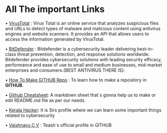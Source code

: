 # All The important Links 

• [VirusTotal](https://www.virustotal.com/gui/home/upload) : Virus Total is an online service that analyzes suspicious files and URLs to detect types of malware and malicious content using antivirus engines and 
  website scanners. It provides an API that allows users to access the information generated by VirusTotal.

• [BitDefender](https://www.bitdefender.com/) : Bitdefender is a cybersecurity leader delivering best-in-class threat prevention, detection, and response solutions worldwide. Bitdefender provides cybersecurity 
  solutions with leading security efficacy, performance and ease of use to small and medium businesses, mid-market enterprises and consumers.{BEST ANTIVIRUS THERE IS}.

• [How To Make GITHUB Repo](https://docs.github.com/en/repositories/creating-and-managing-repositories/quickstart-for-repositories) : To learn how to make a repository in **GITHUB**.

• [Github Cheatsheet](https://github.com/adam-p/markdown-here/wiki/Markdown-Cheatsheet): A markdown sheet that`s gonna help us to make or edit README.md file as per our needs.

• [Kerala Hacker](https://github.com/keralahacker?tab=repositories): It is Sirs profile where we can learn some important things related to cybersecurity

• [Vaishnavu C V](https://github.com/vaishnavucv) : Teash`s official profile in GITHUB

